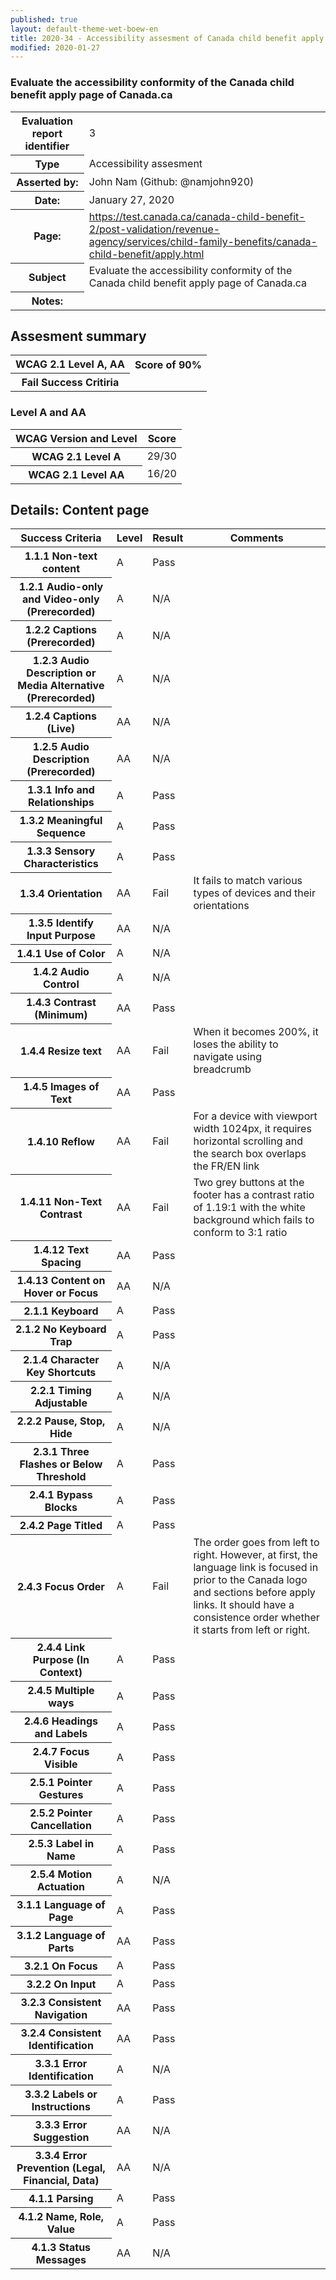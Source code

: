 ```yaml
---
published: true
layout: default-theme-wet-boew-en
title: 2020-34 - Accessibility assesment of Canada child benefit apply page of Canada.ca
modified: 2020-01-27
---
```

### Evaluate the accessibility conformity of the Canada child benefit apply page of Canada.ca
<table>
	<tr>
    	<th>Evaluation report identifier</th>
		<td>3</td>
 	</tr>
	<tr>
    	<th>Type</th>
		<td>Accessibility assesment</td>
 	</tr>
	<tr>
		<th>Asserted by:</th>
		<td>John Nam (Github: @namjohn920)</td>
	</tr>
	<tr>
    	<th>Date:</th>
		<td>January 27, 2020</td>
 	</tr>
	<tr>
    	<th>Page:</th>
		<td><a href="https://test.canada.ca/canada-child-benefit-2/post-validation/revenue-agency/services/child-family-benefits/canada-child-benefit/apply.html">https://test.canada.ca/canada-child-benefit-2/post-validation/revenue-agency/services/child-family-benefits/canada-child-benefit/apply.html</a></td>
 	</tr>
	<tr>
    	<th>Subject</th>
		<td>Evaluate the accessibility conformity of the Canada child benefit apply page of Canada.ca</td>
 	</tr>
	<tr>
    	<th>Notes:</th>
		<td></td>
 	</tr>
</table>

<h2>Assesment summary</h2>

<table>
	<tr>
    	<th>WCAG 2.1 Level A, AA</th>
		<th>Score of 90%</th>
 	</tr>
	<tr>
    	<th>Fail Success Critiria</th>
		<td></td>
 	</tr>
</table>

<table class="table">
	<h3>Level A and AA</h3>
	<thead>
		<tr>
			<th>WCAG Version and Level</th>
			<th class="text-right">Score</th>
		</tr>
	</thead>
	<tbody>
		<tr>
			<th>WCAG 2.1 Level A</th>
			<td class="text-right">29/30</td>
		</tr>
		<tr>
			<th>WCAG 2.1 Level AA</th>
			<td class="text-right">16/20</td>
		</tr>
	</tbody>
</table>

<h2>Details: Content page</h2>

<table class="table">
	<thead>
		<tr>
			<th>Success Criteria</th>
			<th>Level</th>
			<th>Result</th>
			<th>Comments</th>
		</tr>
	</thead>
	<tbody>
		<tr>
			<th>1.1.1 Non-text content</th>
			<td>A</td>
			<td>Pass</td>
			<td></td>
		</tr>
		<tr>
			<th class="nowrap">1.2.1 Audio-only and Video-only (Prerecorded)</th>
			<td>A</td>
			<td>N/A</td>
			<td></td>
		</tr>
		<tr>
			<th>1.2.2 Captions (Prerecorded)</th>
			<td>A</td>
			<td>N/A</td>
			<td></td>
		</tr>
		<tr>
			<th>1.2.3 Audio Description or Media Alternative (Prerecorded)</th>
			<td>A</td>
			<td>N/A</td>
			<td></td>
		</tr>
		<tr>
			<th>1.2.4 Captions (Live)</th>
			<td>AA</td>
			<td>N/A</td>
			<td></td>
		</tr>
		<tr>
			<th>1.2.5 Audio Description (Prerecorded)</th>
			<td>AA</td>
			<td>N/A</td>
			<td></td>
		</tr>
		<tr>
			<th>1.3.1 Info and Relationships</th>
			<td>A</td>
			<td>Pass</td>
			<td></td>
		</tr>
		<tr>
			<th>1.3.2 Meaningful Sequence</th>
			<td>A</td>
			<td>Pass</td>
			<td></td>
		</tr>
		<tr>
			<th>1.3.3 Sensory Characteristics</th>
			<td>A</td>
			<td>Pass</td>
			<td></td>
		</tr>
		<tr>
			<th>1.3.4 Orientation</th>
			<td>AA</td>
			<td>Fail</td>
			<td>It fails to match various types of devices and their orientations</td>
		</tr>
		<tr>
			<th>1.3.5 Identify Input Purpose</th>
			<td>AA</td>
			<td>N/A</td>
			<td></td>
		</tr>
		<tr>
			<th>1.4.1 Use of Color</th>
			<td>A</td>
			<td>N/A</td>
			<td></td>
		</tr>
		<tr>
			<th>1.4.2 Audio Control</th>
			<td>A</td>
			<td>N/A</td>
			<td></td>
		</tr>
		<tr>
			<th>1.4.3 Contrast (Minimum)</th>
			<td>AA</td>
			<td>Pass</td>
			<td></td>
		</tr>
		<tr>
			<th>1.4.4 Resize text</th>
			<td>AA</td>
			<td>Fail</td>
			<td>When it becomes 200%, it loses the ability to navigate using breadcrumb</td>
		</tr>
		<tr>
			<th>1.4.5 Images of Text</th>
			<td>AA</td>
			<td>Pass</td>
			<td></td>
		</tr>
		<tr>
			<th>1.4.10 Reflow</th>
			<td>AA</td>
			<td>Fail</td>
			<td>For a device with viewport width 1024px, it requires horizontal scrolling and the search box overlaps the FR/EN link</td>
		</tr>
		<tr>
			<th>1.4.11 Non-Text Contrast</th>
			<td>AA</td>
			<td>Fail</td>
			<td>Two grey buttons at the footer has a contrast ratio of 1.19:1 with the white background which fails to conform to 3:1 ratio </td>
		</tr>
		<tr>
			<th>1.4.12 Text Spacing</th>
			<td>AA</td>
			<td>Pass</td>
			<td></td>
		</tr>
		<tr>
			<th>1.4.13 Content on Hover or Focus</th>
			<td>AA</td>
			<td>N/A</td>
			<td></td>
		</tr>
		<tr>
			<th>2.1.1 Keyboard</th>
			<td>A</td>
			<td>Pass</td>
			<td></td>
		</tr>
		<tr>
			<th>2.1.2 No Keyboard Trap</th>
			<td>A</td>
			<td>Pass</td>
			<td></td>
		</tr>
		<tr>
			<th>2.1.4 Character Key Shortcuts</th>
			<td>A</td>
			<td>N/A</td>
			<td></td>
		</tr>
		<tr>
			<th>2.2.1 Timing Adjustable</th>
			<td>A</td>
			<td>N/A</td>
			<td></td>
		</tr>
		<tr>
			<th>2.2.2 Pause, Stop, Hide</th>
			<td>A</td>
			<td>N/A</td>
			<td></td>
		</tr>
		<tr>
			<th>2.3.1 Three Flashes or Below Threshold</th>
			<td>A</td>
			<td>Pass</td>
			<td></td>
		</tr>
		<tr>
			<th>2.4.1 Bypass Blocks</th>
			<td>A</td>
			<td>Pass</td>
			<td></td>
		</tr>
		<tr>
			<th>2.4.2 Page Titled</th>
			<td>A</td>
			<td>Pass</td>
			<td></td>
		</tr>
		<tr>
			<th>2.4.3 Focus Order</th>
			<td>A</td>
			<td>Fail</td>
			<td>The order goes from left to right. However, at first, the language link is focused in prior to the Canada logo and sections before apply links. It should have a consistence order whether it starts from left or right.</td>
		</tr>
		<tr>
			<th>2.4.4 Link Purpose (In Context)</th>
			<td>A</td>
			<td>Pass</td>
			<td></td>
		</tr>
		<tr>
			<th>2.4.5 Multiple ways</th>
			<td>A</td>
			<td>Pass</td>
			<td></td>
		</tr>
		<tr>
			<th>2.4.6 Headings and Labels</th>
			<td>A</td>
			<td>Pass</td>
			<td></td>
		</tr>
		<tr>
			<th>2.4.7 Focus Visible</th>
			<td>A</td>
			<td>Pass</td>
			<td></td>
		</tr>
		<tr>
			<th>2.5.1 Pointer Gestures</th>
			<td>A</td>
			<td>Pass</td>
			<td></td>
		</tr>
		<tr>
			<th>2.5.2 Pointer Cancellation</th>
			<td>A</td>
			<td>Pass</td>
			<td></td>
		</tr>
		<tr>
			<th>2.5.3 Label in Name</th>
			<td>A</td>
			<td>Pass</td>
			<td></td>
		</tr>
		<tr>
			<th>2.5.4 Motion Actuation</th>
			<td>A</td>
			<td>N/A</td>
			<td></td>
		</tr>
		<tr>
			<th>3.1.1 Language of Page</th>
			<td>A</td>
			<td>Pass</td>
			<td></td>
		</tr>
		<tr>
			<th>3.1.2 Language of Parts</th>
			<td>AA</td>
			<td>Pass</td>
			<td></td>
		</tr>
		<tr>
			<th>3.2.1 On Focus</th>
			<td>A</td>
			<td>Pass</td>
			<td></td>
		</tr>
		<tr>
			<th>3.2.2 On Input</th>
			<td>A</td>
			<td>Pass</td>
			<td></td>
		</tr>
		<tr>
			<th>3.2.3 Consistent Navigation</th>
			<td>AA</td>
			<td>Pass</td>
			<td></td>
		</tr>
		<tr>
			<th>3.2.4 Consistent Identification</th>
			<td>AA</td>
			<td>Pass</td>
			<td></td>
		</tr>
		<tr>
			<th>3.3.1 Error Identification</th>
			<td>A</td>
			<td>N/A</td>
			<td></td>
		</tr>
		<tr>
			<th>3.3.2 Labels or Instructions</th>
			<td>A</td>
			<td>Pass</td>
			<td></td>
		</tr>
		<tr>
			<th>3.3.3 Error Suggestion</th>
			<td>AA</td>
			<td>N/A</td>
			<td></td>
		</tr>
		<tr>
			<th>3.3.4 Error Prevention (Legal, Financial, Data)</th>
			<td>AA</td>
			<td>N/A</td>
			<td></td>
		</tr>
		<tr>
			<th>4.1.1 Parsing</th>
			<td>A</td>
			<td>Pass</td>
			<td></td>
		</tr>
		<tr>
			<th>4.1.2 Name, Role, Value</th>
			<td>A</td>
			<td>Pass</td>
			<td></td>
		</tr>
		<tr>
			<th>4.1.3 Status Messages</th>
			<td>AA</td>
			<td>N/A</td>
			<td></td>
		</tr>
	</tbody>
</table>
